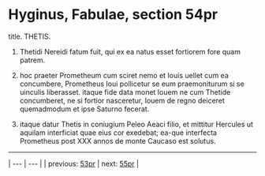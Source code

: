 # Hyginus, Fabulae, section 54pr

title. THETIS.



1. Thetidi Nereidi fatum fuit, qui ex ea natus esset fortiorem fore quam patrem.



2. hoc praeter Prometheum cum sciret nemo et Iouis uellet cum ea concumbere, Prometheus Ioui pollicetur se eum praemoniturum si se uinculis liberasset. itaque fide data monet Iouem ne cum Thetide concumberet, ne si fortior nasceretur, Iouem de regno deiceret quemadmodum et ipse Saturno fecerat.



3. itaque datur Thetis in coniugium Peleo Aeaci filio, et mittitur Hercules ut aquilam interficiat quae eius cor exedebat; ea-que interfecta Prometheus post ⅩⅩⅩ annos de monte Caucaso est solutus.



---

| --- | --- |
| previous: [53pr](../53pr/) | next: [55pr](../55pr/) |